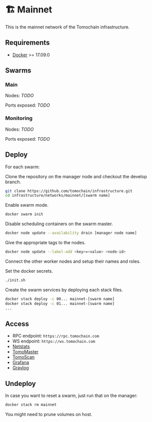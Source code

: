 # 🏗️ Mainnet

This is the mainnet network of the Tomochain infrastructure.

## Requirements

- [Docker](https://docs.docker.com/install/) >= 17.09.0

## Swarms

### Main

Nodes:
_TODO_

Ports exposed:
_TODO_

### Monitoring

Nodes:
_TODO_

Ports exposed:
_TODO_

## Deploy

For each swarm:

Clone the repository on the manager node and checkout the develop branch.

```bash
git clone https://github.com/tomochain/infrastructure.git
cd infrastructure/networks/mainnet/[swarm name]
```

Enable swarm mode.

```bash
docker swarm init
```

Disable scheduling containers on the swarm master.

```bash
docker node update --availability drain [manager node name]
```

Give the appropriate tags to the nodes.

```bash
docker node update --label-add <key>=<value> <node-id>
```

Connect the other worker nodes and setup their names and roles.

Set the docker secrets.

```bash
./init.sh
```

Create the swarm services by deploying each stack files.

```bash
docker stack deploy -c 00... mainnet-[swarm name]
docker stack deploy -c 01... mainnet-[swarm name]
...
```

## Access

- RPC endpoint: `https://rpc.tomochain.com`
- WS endpoint: `https://ws.tomochain.com`
- [Netstats](https://stats.tomochain.com)
- [TomoMaster](https://master.tomochain.com)
- [TomoScan](https://scan.tomochain.com)
- [Grafana](https://grafana.tomochain.com)
- [Graylog](https://graylog.tomochain.com)

## Undeploy

In case you want to reset a swarm, just run that on the manager:

```bash
docker stack rm mainnet
```

You might need to prune volumes on host.
